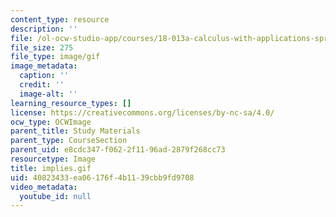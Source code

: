 ```yaml
---
content_type: resource
description: ''
file: /ol-ocw-studio-app/courses/18-013a-calculus-with-applications-spring-2005/40823433ea06176f4b1139cbb9fd9708_implies.gif
file_size: 275
file_type: image/gif
image_metadata:
  caption: ''
  credit: ''
  image-alt: ''
learning_resource_types: []
license: https://creativecommons.org/licenses/by-nc-sa/4.0/
ocw_type: OCWImage
parent_title: Study Materials
parent_type: CourseSection
parent_uid: e8cdc347-f062-2f11-96ad-2879f268cc73
resourcetype: Image
title: implies.gif
uid: 40823433-ea06-176f-4b11-39cbb9fd9708
video_metadata:
  youtube_id: null
---
```

